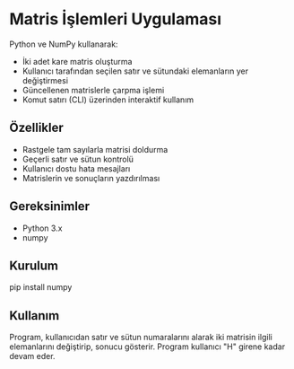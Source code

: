 # Matris İşlemleri Uygulaması

Python ve NumPy kullanarak:

- İki adet kare matris oluşturma  
- Kullanıcı tarafından seçilen satır ve sütundaki elemanların yer değiştirmesi  
- Güncellenen matrislerle çarpma işlemi  
- Komut satırı (CLI) üzerinden interaktif kullanım

## Özellikler

- Rastgele tam sayılarla matrisi doldurma  
- Geçerli satır ve sütun kontrolü  
- Kullanıcı dostu hata mesajları  
- Matrislerin ve sonuçların yazdırılması

## Gereksinimler

- Python 3.x  
- numpy

## Kurulum

pip install numpy

## Kullanım
Program, kullanıcıdan satır ve sütun numaralarını alarak iki matrisin ilgili elemanlarını değiştirip, sonucu gösterir. Program kullanıcı "H" girene kadar devam eder.
